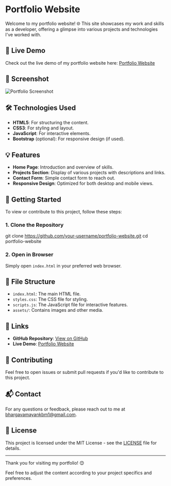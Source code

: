 # Portfolio Website

Welcome to my portfolio website! 🌐 This site showcases my work and skills as a developer, offering a glimpse into various projects and technologies I've worked with.

## 🚀 Live Demo

Check out the live demo of my portfolio website here: [Portfolio Website](https://your-portfolio-link.com)

## 📸 Screenshot

![Portfolio Screenshot](path-to-your-screenshot-image)

## 🛠 Technologies Used

- **HTML5**: For structuring the content.
- **CSS3**: For styling and layout.
- **JavaScript**: For interactive elements.
- **Bootstrap** (optional): For responsive design (if used).

## 💡 Features

- **Home Page**: Introduction and overview of skills.
- **Projects Section**: Display of various projects with descriptions and links.
- **Contact Form**: Simple contact form to reach out.
- **Responsive Design**: Optimized for both desktop and mobile views.

## 📁 Getting Started

To view or contribute to this project, follow these steps:

### 1. Clone the Repository

git clone https://github.com/your-username/portfolio-website.git
cd portfolio-website


### 2. Open in Browser

Simply open `index.html` in your preferred web browser.

## 📜 File Structure

- `index.html`: The main HTML file.
- `styles.css`: The CSS file for styling.
- `scripts.js`: The JavaScript file for interactive features.
- `assets/`: Contains images and other media.

## 🔗 Links

- **GitHub Repository**: [View on GitHub](https://github.com/your-username/portfolio-website)
- **Live Demo**: [Portfolio Website](https://your-portfolio-link.com)

## 🤝 Contributing

Feel free to open issues or submit pull requests if you'd like to contribute to this project.

## 📬 Contact

For any questions or feedback, please reach out to me at [bhargavamayankbm1@gmail.com](bhargavamayankbm1@gmail.com).

## 🔄 License

This project is licensed under the MIT License - see the [LICENSE](LICENSE) file for details.

---

Thank you for visiting my portfolio! 😊

Feel free to adjust the content according to your project specifics and preferences.

